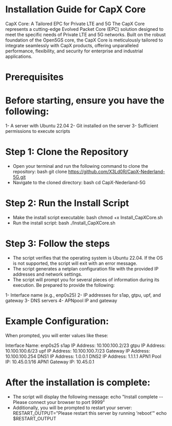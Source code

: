 # Installation Guide for CapX Core
CapX Core: A Tailored EPC for Private LTE and 5G
The CapX Core represents a cutting-edge Evolved Packet Core (EPC) solution designed to meet the specific needs of Private LTE and 5G networks. Built on the robust foundation of the Open5GS core, the CapX Core is meticulously tailored to integrate seamlessly with CapX products, offering unparalleled performance, flexibility, and security for enterprise and industrial applications.

# Prerequisites
# Before starting, ensure you have the following:

 1- A server with Ubuntu 22.04
 2- Git installed on the server
 3- Sufficient permissions to execute scripts
# Step 1: Clone the Repository
- Open your terminal and run the following command to clone the repository:
bash   git clone https://github.com/X3Ld0R/CapX-Nederland-5G.git
 - Navigate to the cloned directory:
bash   cd CapX-Nederland-5G
# Step 2: Run the Install Script
- Make the install script executable:
bash  chmod +x Install_CapXCore.sh
- Run the install script:
bash  ./Install_CapXCore.sh
# Step 3: Follow the steps 

- The script verifies that the operating system is Ubuntu 22.04. If the OS is not supported, the script will exit with an error message.
- The script generates a netplan configuration file with the provided IP addresses and network settings.
- The script will prompt you for several pieces of information during its execution. Be prepared to provide the following:

1- Interface name (e.g., enp0s25)
2- IP addresses for s1ap, gtpu, upf, and gateway
3- DNS servers
4- APNpool IP and gateway

# Example Configuration:
When prompted, you will enter values like these:

Interface Name: enp0s25
s1ap IP Address: 10.100.100.2/23
gtpu IP Address: 10.100.100.6/23
upf IP Address: 10.100.100.7/23
Gateway IP Address: 10.100.100.254
DNS1 IP Address: 1.0.0.1
DNS2 IP Address: 1.1.1.1
APN1 Pool IP: 10.45.0.1/16
APN1 Gateway IP: 10.45.0.1
# After the installation is complete:
- The script will display the following message:
echo "Install complete -- Please connect your browser to port 9999"
-  Additionally, you will be prompted to restart your server:
RESTART_OUTPUT="Please restart this server by running 'reboot'"
echo $RESTART_OUTPUT

